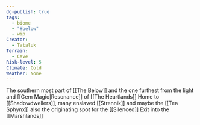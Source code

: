 ```yaml
---
dg-publish: true
tags:
  - biome
  - "#below"
  - wip
Creator:
  - Tataluk
Terrain:
  - Cave
Risk-level: 5
Climate: Cold
Weather: None
---
```


The southern most part of [[The Below]] and the one furthest from the light and [[Gem Magic|Resonance]] of [[The Heartlands]]
Home to [[Shadowdwellers]], many enslaved [[Strennik]] and maybe the [[Tea Sphynx]]
also the originating spot for the [[Silenced]] 
Exit into the [[Marshlands]]